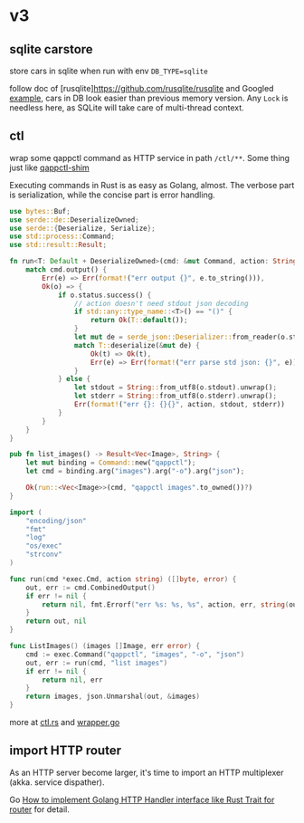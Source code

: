 # v3
## sqlite carstore
store cars in sqlite when run with env `DB_TYPE=sqlite`

follow doc of [rusqlite]https://github.com/rusqlite/rusqlite and Googled [example](https://rust-lang-nursery.github.io/rust-cookbook/database/sqlite.html), cars in DB look easier than previous memory version. Any `Lock` is needless here, as SQLite will take care of multi-thread context.

## ctl
wrap some qappctl command as HTTP service in path `/ctl/**`. Some thing just like [qappctl-shim](https://github.com/phosae/qappctl-shim)

Executing commands in Rust is as easy as Golang, almost. The verbose part is serialization, while the concise part is error handling.

```rust
use bytes::Buf;
use serde::de::DeserializeOwned;
use serde::{Deserialize, Serialize};
use std::process::Command;
use std::result::Result;

fn run<T: Default + DeserializeOwned>(cmd: &mut Command, action: String) -> Result<T, String> {
    match cmd.output() {
        Err(e) => Err(format!("err output {}", e.to_string())),
        Ok(o) => {
            if o.status.success() {
                // action doesn't need stdout json decoding
                if std::any::type_name::<T>() == "()" {
                    return Ok(T::default());
                }
                let mut de = serde_json::Deserializer::from_reader(o.stdout.reader());
                match T::deserialize(&mut de) {
                    Ok(t) => Ok(t),
                    Err(e) => Err(format!("err parse std json: {}", e)),
                }
            } else {
                let stdout = String::from_utf8(o.stdout).unwrap();
                let stderr = String::from_utf8(o.stderr).unwrap();
                Err(format!("err {}: {}{}", action, stdout, stderr))
            }
        }
    }
}

pub fn list_images() -> Result<Vec<Image>, String> {
    let mut binding = Command::new("qappctl");
    let cmd = binding.arg("images").arg("-o").arg("json");

    Ok(run::<Vec<Image>>(cmd, "qappctl images".to_owned())?)
}
```

```go
import (
	"encoding/json"
	"fmt"
	"log"
	"os/exec"
	"strconv"
)

func run(cmd *exec.Cmd, action string) ([]byte, error) {
	out, err := cmd.CombinedOutput()
	if err != nil {
		return nil, fmt.Errorf("err %s: %s, %s", action, err, string(out))
	}
	return out, nil
}

func ListImages() (images []Image, err error) {
	cmd := exec.Command("qappctl", "images", "-o", "json")
	out, err := run(cmd, "list images")
	if err != nil {
		return nil, err
	}
	return images, json.Unmarshal(out, &images)
}
```
more at [ctl.rs](https://github.com/phosae/qappctl-shim-rs/blob/c6516cf96115920d8ef29aed8050a57b63299363/src/ctl.rs) and [wrapper.go](https://github.com/phosae/qappctl-shim/blob/0553b468bd1d6bd7c0e020f70e27a9957ceec338/wrapper.go)

## import HTTP router
As an HTTP server become larger, it's time to import an HTTP multiplexer (akka. service dispather). 

Go [How to implement Golang HTTP Handler interface like Rust Trait for router](./impl-go-httphandler-in-rust.md) for detail.
